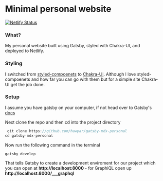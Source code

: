 # Minimal personal website

[![Netlify Status](https://api.netlify.com/api/v1/badges/60f5465d-0a0c-4288-a2a7-a48eb367bd4e/deploy-status)](https://app.netlify.com/sites/gatsby-personal/deploys)

### What?

My personal website built using Gatsby, styled with Chakra-UI, and deployed to Netlify.

### Styling

I switched from [styled-compoenets](https://styled-components.com/) to [Chakra-UI](https://chakra-ui.com/). Although I love styled-compoenets and how far you can go with them but for a simple site Chakra-UI get the job done.

### Setup

I assume you have gatsby on your computer, if not head over to Gatsby's [docs](https://www.gatsbyjs.org/docs/quick-start/)

Next clone the repo and then cd into the project directory

```js
 git clone https://github.com/hawyar/gatsby-mdx-personal
cd gatsby-mdx-personal
```

Now run the following command in the terminal

```bash
gatsby develop
```

That tells Gatsby to create a development enviroment for our project which you can open at
**http://localhost:8000** - for GraphiQL open up **http://localhost:8000/___graphql**
